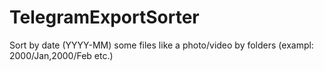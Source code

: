 # TelegramExportSorter
Sort by date (YYYY-MM) some files like a photo/video by folders (exampl: 2000/Jan,2000/Feb etc.) 
